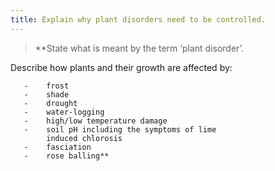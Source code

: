 ```yaml
---
title: Explain why plant disorders need to be controlled.
---
```



> **State what is meant by the term ‘plant disorder’.
 
Describe how plants and their growth are affected
by:
 
       -    frost
       -    shade
       -    drought
       -    water-logging
       -    high/low temperature damage
       -    soil pH including the symptoms of lime
            induced chlorosis
       -    fasciation
       -    rose balling** 

